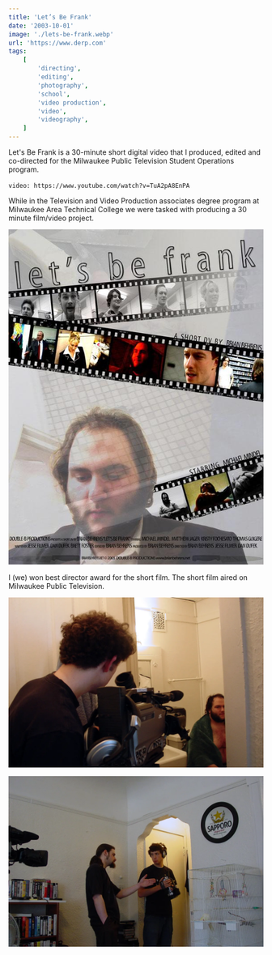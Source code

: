 ```yaml
---
title: 'Let’s Be Frank'
date: '2003-10-01'
image: './lets-be-frank.webp'
url: 'https://www.derp.com'
tags:
    [
        'directing',
        'editing',
        'photography',
        'school',
        'video production',
        'video',
        'videography',
    ]
---
```


Let's Be Frank is a 30-minute short digital video that I produced, edited and co-directed for the Milwaukee Public Television Student Operations program.

`video: https://www.youtube.com/watch?v=TuA2pA8EnPA`

While in the Television and Video Production associates degree program at Milwaukee Area Technical College we were tasked with producing a 30 minute film/video project.

![Let's Be Frank Movie Poster](./poster.jpg)

I (we) won best director award for the short film. The short film aired on Milwaukee Public Television.

![Brian Behrens filming](brian-behrens-dp.webp)

![Brian Behrens director](brian-behrens-director.webp)
